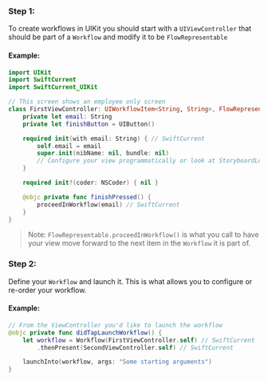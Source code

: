 ### Step 1:
To create workflows in UIKit you should start with a `UIViewController` that should be part of a `Workflow` and modify it to be `FlowRepresentable`

#### Example:
```swift
import UIKit
import SwiftCurrent
import SwiftCurrent_UIKit

// This screen shows an employee only screen
class FirstViewController: UIWorkflowItem<String, String>, FlowRepresentable { // SwiftCurrent
    private let email: String
    private let finishButton = UIButton()

    required init(with email: String) { // SwiftCurrent
        self.email = email
        super.init(nibName: nil, bundle: nil)
        // Configure your view programmatically or look at StoryboardLoadable to use storyboards.
    }

    required init?(coder: NSCoder) { nil }

    @objc private func finishPressed() {
        proceedInWorkflow(email) // SwiftCurrent
    }
}
```

> Note: `FlowRepresentable.proceedInWorkflow()` is what you call to have your view move forward to the next item in the `Workflow` it is part of. 

### Step 2:
Define your `Workflow` and launch it. This is what allows you to configure or re-order your workflow.

#### Example:
```swift
// From the ViewController you'd like to launch the workflow
@objc private func didTapLaunchWorkflow() {
    let workflow = Workflow(FirstViewController.self) // SwiftCurrent
        .thenPresent(SecondViewController.self) // SwiftCurrent

    launchInto(workflow, args: "Some starting arguments")
}
```